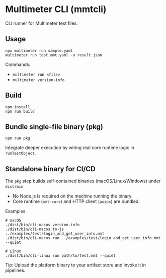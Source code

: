 # Multimeter CLI (mmtcli)

CLI runner for Multimeter test files.

## Usage

```
npx multimeter run sample.yaml
multimeter run test.mmt.yaml -o result.json
```

Commands:
- `multimeter run <file>`
- `multimeter version-info`

## Build

```
npm install
npm run build
```

## Bundle single-file binary (pkg)

```
npm run pkg
```

Integrate deeper execution by wiring real core runtime logic in `runTestObject`.

## Standalone binary for CI/CD

The `pkg` step builds self-contained binaries (macOS/Linux/Windows) under `dist/bin`.

- No Node.js is required on the machine running the binary.
- Core runtime (`mmt-core`) and HTTP client (`axios`) are bundled.

Examples:

```
# macOS
./dist/bin/cli-macos version-info
./dist/bin/cli-macos to-js ../examples/test/login_and_get_user_info.mmt
./dist/bin/cli-macos run ../examples/test/login_and_get_user_info.mmt --quiet

# Linux
./dist/bin/cli-linux run path/to/test.mmt --quiet
```

Tip: Upload the platform binary to your artifact store and invoke it in pipelines.
